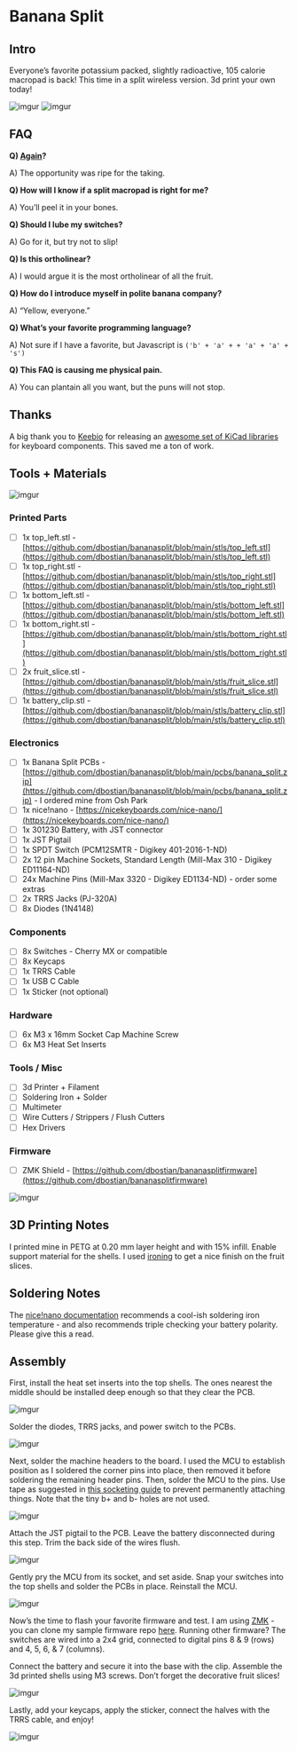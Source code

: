 # Banana Split

## Intro
Everyone’s favorite potassium packed, slightly radioactive, 105 calorie macropad is back! This time in a split wireless version. 3d print your own today!

![imgur](https://i.imgur.com/SoshcnY.jpg)
![imgur](https://i.imgur.com/ID31t6S.jpg)

## FAQ
**Q) [Again](https://github.com/dbostian/banana)?**

A) The opportunity was ripe for the taking.

**Q) How will I know if a split macropad is right for me?**

A) You’ll peel it in your bones.

**Q) Should I lube my switches?**

A) Go for it, but try not to slip!

**Q) Is this ortholinear?**

A) I would argue it is the most ortholinear of all the fruit.

**Q) How do I introduce myself in polite banana company?**

A) “Yellow, everyone.”

**Q) What’s your favorite programming language?**

A) Not sure if I have a favorite, but Javascript is `('b' + 'a' + + 'a' + 'a' + 's')`

**Q) This FAQ is causing me physical pain.**

A) You can plantain all you want, but the puns will not stop.


## Thanks
A big thank you to [Keebio](https://keeb.io/) for releasing an [awesome set of KiCad libraries](https://github.com/keebio) for keyboard components. This saved me a ton of work.

## Tools + Materials
![imgur](https://i.imgur.com/d2F4gDC.jpg)

### Printed Parts
- [ ] 1x top_left.stl - [https://github.com/dbostian/bananasplit/blob/main/stls/top_left.stl](https://github.com/dbostian/bananasplit/blob/main/stls/top_left.stl)
- [ ] 1x top_right.stl - [https://github.com/dbostian/bananasplit/blob/main/stls/top_right.stl](https://github.com/dbostian/bananasplit/blob/main/stls/top_right.stl)
- [ ] 1x bottom_left.stl - [https://github.com/dbostian/bananasplit/blob/main/stls/bottom_left.stl](https://github.com/dbostian/bananasplit/blob/main/stls/bottom_left.stl)
- [ ] 1x bottom_right.stl  - [https://github.com/dbostian/bananasplit/blob/main/stls/bottom_right.stl](https://github.com/dbostian/bananasplit/blob/main/stls/bottom_right.stl)
- [ ] 2x fruit_slice.stl - [https://github.com/dbostian/bananasplit/blob/main/stls/fruit_slice.stl](https://github.com/dbostian/bananasplit/blob/main/stls/fruit_slice.stl)
- [ ] 1x battery_clip.stl - [https://github.com/dbostian/bananasplit/blob/main/stls/battery_clip.stl](https://github.com/dbostian/bananasplit/blob/main/stls/battery_clip.stl)

### Electronics
- [ ] 1x Banana Split PCBs - [https://github.com/dbostian/bananasplit/blob/main/pcbs/banana_split.zip](https://github.com/dbostian/bananasplit/blob/main/pcbs/banana_split.zip) - I ordered mine from Osh Park
- [ ] 1x nice!nano - [https://nicekeyboards.com/nice-nano/](https://nicekeyboards.com/nice-nano/)
- [ ] 1x 301230 Battery, with JST connector
- [ ] 1x JST Pigtail
- [ ] 1x SPDT Switch (PCM12SMTR - Digikey 401-2016-1-ND)
- [ ] 2x 12 pin Machine Sockets, Standard Length (Mill-Max 310 - Digikey ED11164-ND)
- [ ] 24x Machine Pins (Mill-Max 3320 - Digikey ED1134-ND) - order some extras
- [ ] 2x TRRS Jacks (PJ-320A)
- [ ] 8x Diodes (1N4148)

### Components
- [ ] 8x Switches - Cherry MX or compatible
- [ ] 8x Keycaps
- [ ] 1x TRRS Cable
- [ ] 1x USB C Cable
- [ ] 1x Sticker (not optional)

### Hardware
- [ ] 6x M3 x 16mm Socket Cap Machine Screw
- [ ] 6x M3 Heat Set Inserts

### Tools / Misc
- [ ] 3d Printer + Filament
- [ ] Soldering Iron + Solder
- [ ] Multimeter
- [ ] Wire Cutters / Strippers / Flush Cutters
- [ ] Hex Drivers

### Firmware
- [ ] ZMK Shield - [https://github.com/dbostian/bananasplitfirmware](https://github.com/dbostian/bananasplitfirmware)

![imgur](https://i.imgur.com/ZUsIklv.jpg)

## 3D Printing Notes
I printed mine in PETG at 0.20 mm layer height and with 15% infill. Enable support material for the shells. I used [ironing](https://help.prusa3d.com/article/ironing_177488) to get a nice finish on the fruit slices.

## Soldering Notes
The [nice!nano documentation](https://nicekeyboards.com/docs/nice-nano/getting-started) recommends a cool-ish soldering iron temperature - and also recommends triple checking your battery polarity. Please give this a read.

## Assembly
First, install the heat set inserts into the top shells. The ones nearest the middle should be installed deep enough so that they clear the PCB.

![imgur](https://i.imgur.com/LIgOknD.jpg)

Solder the diodes, TRRS jacks, and power switch to the PCBs.

![imgur](https://i.imgur.com/vXUvEQH.jpg)

Next, solder the machine headers to the board. I used the MCU to establish position as I soldered the corner pins into place, then removed it before soldering the remaining header pins. Then, solder the MCU to the pins. Use tape as suggested in [this socketing guide](https://www.40percent.club/p/socketing-pro-micro.html) to prevent permanently attaching things. Note that the tiny b+ and b- holes are not used.

![imgur](https://i.imgur.com/IKyvBmO.jpg)

Attach the JST pigtail to the PCB. Leave the battery disconnected during this step. Trim the back side of the wires flush.

![imgur](https://i.imgur.com/zQQ3jkQ.jpg)

Gently pry the MCU from its socket, and set aside. Snap your switches into the top shells and  solder the PCBs in place. Reinstall the MCU. 

![imgur](https://i.imgur.com/hDfkkjr.jpg)

Now’s the time to flash your favorite firmware and test. I am using [ZMK](https://zmk.dev/) - you can clone my sample firmware repo [here](https://github.com/dbostian/bananasplitfirmware). Running other firmware? The switches are wired into a 2x4 grid, connected to digital pins 8 & 9 (rows) and 4, 5, 6, & 7 (columns).

Connect the battery and secure it into the base with the clip. Assemble the 3d printed shells using M3 screws. Don’t forget the decorative fruit slices!

![imgur](https://i.imgur.com/Er1oeVY.jpg)

Lastly, add your keycaps, apply the sticker, connect the halves with the TRRS cable, and enjoy!

![imgur](https://i.imgur.com/XxVJOgu.jpg)


